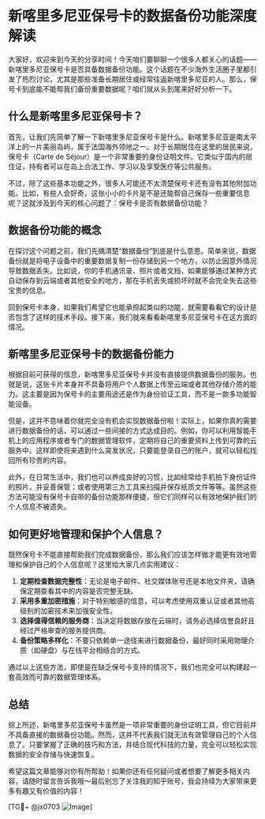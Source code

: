 # 新喀里多尼亚保号卡的数据备份功能深度解读

大家好，欢迎来到今天的分享时间！今天咱们要聊聊一个很多人都关心的话题——新喀里多尼亚保号卡是否具备数据备份功能。这个话题在不少海外生活圈子里都引发了热烈讨论，尤其是那些准备长期居住或经常往返新喀里多尼亚的人。那么，保号卡到底能不能帮我们备份重要数据呢？咱们就从头到尾来好好分析一下。

## 什么是新喀里多尼亚保号卡？

首先，让我们先简单了解一下新喀里多尼亚保号卡是什么。新喀里多尼亚是南太平洋上的一片美丽岛屿，属于法国海外领地之一。对于长期居住在这里的居民来说，保号卡（Carte de Séjour）是一个非常重要的身份证明文件。它类似于国内的居住证，持有者可以在岛上合法工作、学习以及享受医疗等公共服务。

不过，除了这些基本功能之外，很多人可能还不太清楚保号卡还有没有其他附加功能。比如，有些人会好奇，这张小小的卡片是不是还能帮自己保存一些重要信息呢？这就涉及到今天的核心问题了：保号卡是否有数据备份功能？

## 数据备份功能的概念

在探讨这个问题之前，我们先搞清楚“数据备份”到底是什么意思。简单来说，数据备份就是将电子设备中的重要数据复制一份存储到另一个地方，以防止因意外情况导致数据丢失。比如说，你的手机通讯录、照片或者文档，如果能够通过某种方式自动保存到云端或者其他安全的地方，那在手机丢失或损坏时就不会完全失去这些宝贵的信息。

回到保号卡本身，如果我们希望它也能承担起类似的功能，就需要看看它的设计是否包含了这样的技术手段。接下来，我们就来看看新喀里多尼亚保号卡在这方面的情况。

## 新喀里多尼亚保号卡的数据备份能力

根据目前可获得的信息，新喀里多尼亚保号卡并没有直接提供数据备份的服务。也就是说，这张卡片本身并不具备将用户个人数据上传至云端或者其他存储介质的能力。这主要是因为保号卡的主要用途还是作为身份验证工具，而不是一款多功能智能设备。

但是，这并不意味着你就完全没有机会实现数据备份啦！实际上，如果你真的需要进行数据备份的话，可以通过一些间接的方式达成目的。例如，你可以利用智能手机上的应用程序或者专门的数据管理软件，定期将自己的重要资料上传到可靠的云服务中。这样即使将来遇到什么突发状况，只要能登录自己的账户，就可以轻松找回所有珍贵的内容。

此外，在日常生活中，我们也可以养成良好的习惯，比如经常给手机拍下身份证件的照片，并妥善保管；或者使用第三方工具来扫描并保存纸质文件等等。虽然这些方法可能没有保号卡自带的备份功能那样便捷，但它们同样可以有效地保护我们的个人信息不被遗失。

## 如何更好地管理和保护个人信息？

既然保号卡不能直接帮助我们完成数据备份，那么我们应该怎样做才能更有效地管理和保护自己的个人信息呢？这里给大家几点实用建议：

1. **定期检查数据完整性**：无论是电子邮件、社交媒体账号还是本地文件夹，请确保定期查看其中的内容是否完整无缺。
2. **采用多重加密措施**：对于特别敏感的信息，可以考虑使用双重认证或者其他高级别的加密技术来加强安全性。
3. **选择值得信赖的服务商**：当决定将数据存放在云端时，请务必选择信誉良好且经过严格审查的服务提供商。
4. **备份策略多样化**：不要只依赖单一途径来进行数据备份，最好同时采用物理介质（如硬盘）与在线平台相结合的方式。

通过以上这些方法，即使是在缺乏保号卡支持的情况下，我们也完全可以构建起一套高效而可靠的数据管理体系。

## 总结

综上所述，新喀里多尼亚保号卡虽然是一项非常重要的身份证明工具，但它目前并不具备直接的数据备份功能。然而，这并不代表我们就无法有效管理自己的个人信息了。只要掌握了正确的技巧和方法，并结合现代科技的力量，完全可以轻松实现数据的安全存储与快速恢复。

希望这篇文章能够对你有所帮助！如果你还有任何疑问或者想要了解更多相关内容，请随时留言告诉我哦～最后别忘了关注我的知乎账号，我会持续为大家带来更多有趣又有价值的内容！

[TG💪+ @jx0703 ![Image](https://github.com/user-attachments/assets/dbca1d08-cadb-493c-b0ec-ad6f7a83f270)]
